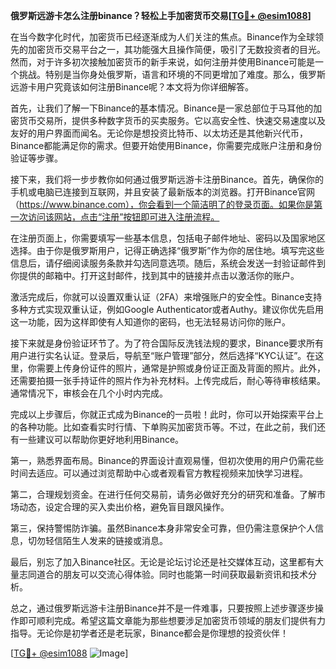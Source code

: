 **俄罗斯远游卡怎么注册binance？轻松上手加密货币交易[[TG💪+ @esim1088](https://t.me/s/esim1088)]**

在当今数字化时代，加密货币已经逐渐成为人们关注的焦点。Binance作为全球领先的加密货币交易平台之一，其功能强大且操作简便，吸引了无数投资者的目光。然而，对于许多初次接触加密货币的新手来说，如何注册并使用Binance可能是一个挑战。特别是当你身处俄罗斯，语言和环境的不同更增加了难度。那么，俄罗斯远游卡用户究竟该如何注册Binance呢？本文将为你详细解答。

首先，让我们了解一下Binance的基本情况。Binance是一家总部位于马耳他的加密货币交易所，提供多种数字货币的买卖服务。它以高安全性、快速交易速度以及友好的用户界面而闻名。无论你是想投资比特币、以太坊还是其他新兴代币，Binance都能满足你的需求。但要开始使用Binance，你需要完成账户注册和身份验证等步骤。

接下来，我们将一步步教你如何通过俄罗斯远游卡注册Binance。首先，确保你的手机或电脑已连接到互联网，并且安装了最新版本的浏览器。打开Binance官网（https://www.binance.com），你会看到一个简洁明了的登录页面。如果你是第一次访问该网站，点击“注册”按钮即可进入注册流程。

在注册页面上，你需要填写一些基本信息，包括电子邮件地址、密码以及国家地区选择。由于你是俄罗斯用户，记得正确选择“俄罗斯”作为你的居住地。填写完这些信息后，请仔细阅读服务条款并勾选同意选项。随后，系统会发送一封验证邮件到你提供的邮箱中。打开这封邮件，找到其中的链接并点击以激活你的账户。

激活完成后，你就可以设置双重认证（2FA）来增强账户的安全性。Binance支持多种方式实现双重认证，例如Google Authenticator或者Authy。建议你优先启用这一功能，因为这样即使有人知道你的密码，也无法轻易访问你的账户。

接下来就是身份验证环节了。为了符合国际反洗钱法规的要求，Binance要求所有用户进行实名认证。登录后，导航至“账户管理”部分，然后选择“KYC认证”。在这里，你需要上传身份证件的照片，通常是护照或身份证正面及背面的照片。此外，还需要拍摄一张手持证件的照片作为补充材料。上传完成后，耐心等待审核结果。通常情况下，审核会在几个小时内完成。

完成以上步骤后，你就正式成为Binance的一员啦！此时，你可以开始探索平台上的各种功能。比如查看实时行情、下单购买加密货币等。不过，在此之前，我们还有一些建议可以帮助你更好地利用Binance。

第一，熟悉界面布局。Binance的界面设计直观易懂，但初次使用的用户仍需花些时间去适应。可以通过浏览帮助中心或者观看官方教程视频来加快学习进程。

第二，合理规划资金。在进行任何交易前，请务必做好充分的研究和准备。了解市场动态，设定合理的买入卖出价格，避免盲目跟风操作。

第三，保持警惕防诈骗。虽然Binance本身非常安全可靠，但仍需注意保护个人信息，切勿轻信陌生人发来的链接或消息。

最后，别忘了加入Binance社区。无论是论坛讨论还是社交媒体互动，这里都有大量志同道合的朋友可以交流心得体验。同时也能第一时间获取最新资讯和技术分析。

总之，通过俄罗斯远游卡注册Binance并不是一件难事，只要按照上述步骤逐步操作即可顺利完成。希望这篇文章能为那些想要涉足加密货币领域的朋友们提供有力指导。无论你是初学者还是老玩家，Binance都会是你理想的投资伙伴！

[[TG💪+ @esim1088](https://t.me/s/esim1088) ![Image](https://i.postimg.cc/4NQfJmqS/Snipaste-2025-05-13-00-14-12.png)]